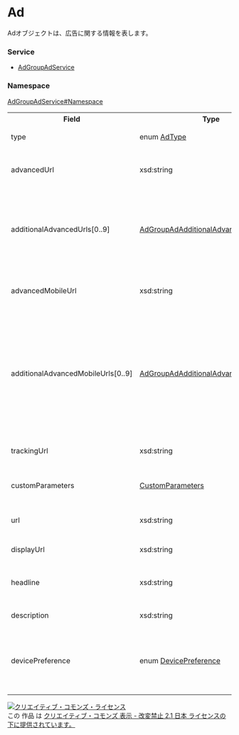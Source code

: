 # Ad
Adオブジェクトは、広告に関する情報を表します。

### Service
+ [AdGroupAdService](../../services/AdGroupAdService.md)

### Namespace
[AdGroupAdService#Namespace](../../services/AdGroupAdService.md#namespace)

<table>
 <tr>
  <th>Field</th>
  <th>Type</th>
  <th>Description</th>
  <th>response</th>
  <th>get</th>
  <th>add</th>
  <th>set</th>
  <th>remove</th>
 </tr>
  <tr>
  <td>type</td>
  <td>enum <a href="AdType.md">AdType</a></td>
  <td>広告の種類です。</td>
  <td>yes</td>
  <td>-</td>
  <td>Requirement</td>
  <td>-</td>
  <td>-</td>
 </tr>
 <tr>
  <td>advancedUrl</td>
  <td>xsd:string</td>
  <td>最終リンク先URLです。</td>
  <td>yes</td>
  <td>-</td>
  <td>Optional<br>※adTypeがDYNAMIC_SEARCH_LINKED_ADの場合:Ignore。</td>
  <td>-</td>
  <td>-</td>
 </tr>
 <tr>
  <td>additionalAdvancedUrls[0..9]</td>
  <td><a href="AdGroupAdAdditionalAdvancedUrls.md">AdGroupAdAdditionalAdvancedUrls</a></td>
  <td>最終リンク先URLです。<br>2件目以降の最終リンク先URLを設定します。</td>
  <td>yes</td>
  <td>-</td>
  <td>Optional<br>※adTypeがDYNAMIC_SEARCH_LINKED_ADの場合:Ignore。</td>
  <td>-</td>
  <td>-</td>
 </tr>
 <tr>
  <td>advancedMobileUrl</td>
  <td>xsd:string</td>
  <td>最終リンク先URL（スマート フォン）です。</td>
  <td>yes</td>
  <td>-</td>
  <td>Optional<br>※adTypeがDYNAMIC_SEARCH_LINKED_ADの場合:Ignore。</td>
  <td>-</td>
  <td>-</td>
 </tr>
 <tr>
  <td>additionalAdvancedMobileUrls[0..9]</td>
  <td><a href="AdGroupAdAdditionalAdvancedMobileUrls.md">AdGroupAdAdditionalAdvancedMobileUrls</a></td>
  <td>最終リンク先URL（スマート フォン）です。<br>2件目以降の最終リンク先URL（スマート フォン）<br>を設定します。</td>
  <td>yes</td>
  <td>-</td>
  <td>Optional<br>※adTypeがDYNAMIC_SEARCH_LINKED_ADの場合:Ignore。</td>
  <td>-</td>
  <td>-</td>
 </tr>
 <tr>
  <td>trackingUrl</td>
  <td>xsd:string</td>
  <td>トラッキングURLです。</td>
  <td>yes</td>
  <td>-</td>
  <td>Optional</td>
  <td>-</td>
  <td>-</td>
 </tr>
 <tr>
  <td>customParameters</td>
  <td><a href="CustomParameters.md">CustomParameters</a></td>
  <td>カスタムパラメータです。</td>
  <td>yes</td>
  <td>-</td>
  <td>Optional</td>
  <td>-</td>
  <td>-</td>
 </tr>

<tr>
  <td>url</td>
  <td>xsd:string</td>
  <td>移行前のリンク先URLです。</td>
  <td>yes</td>
  <td>-</td>
  <td>Ignore</td>
  <td>Ignore</td>
  <td>Ignore</td>
 </tr>
 <tr>
  <td>displayUrl</td>
  <td>xsd:string</td>
  <td>表示URLです。</td>
  <td>yes</td>
  <td>-</td>
  <td>Ignore</td>
  <td>Ignore</td>
  <td>Ignore</td>
 </tr>
 <tr>
  <td>headline</td>
  <td>xsd:string</td>
  <td>タイトル文です。</td>
  <td>yes</td>
  <td>-</td>
  <td>Requirement<br>※adTypeがDYNAMIC_SEARCH_LINKED_ADの場合:Ignore。</td>
  <td>Ignore</td>
  <td>Ignore</td>
 </tr>
 <tr>
  <td>description</td>
  <td>xsd:string</td>
  <td>説明文です。</td>
  <td>yes</td>
  <td>-</td>
  <td>Requirement</td>
  <td>Ignore</td>
  <td>Ignore</td>
 </tr>
 <tr>
  <td>devicePreference</td>
  <td>enum <a href="DevicePreference.md">DevicePreference</a></td>
  <td>優先デバイスです。<br>※スマートフォンに優先的に配信します。</td>
  <td>yes</td>
  <td>-</td>
  <td>Optional<br>※DOUBLE_TEXT_ADの場合、Ignore。</td>
  <td>Ignore</td>
  <td>Ignore</td>
 </tr>
</table>

<a rel="license" href="http://creativecommons.org/licenses/by-nd/2.1/jp/"><img alt="クリエイティブ・コモンズ・ライセンス" style="border-width:0" src="https://i.creativecommons.org/l/by-nd/2.1/jp/88x31.png" /></a><br />この 作品 は <a rel="license" href="http://creativecommons.org/licenses/by-nd/2.1/jp/">クリエイティブ・コモンズ 表示 - 改変禁止 2.1 日本 ライセンスの下に提供されています。</a>
